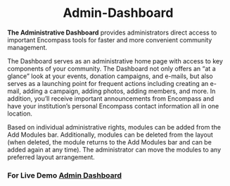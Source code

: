 <h1 align="center"> Admin-Dashboard </h1>


**The Administrative Dashboard** provides administrators direct access to important Encompass tools for faster and more convenient community management.


The Dashboard serves as an administrative home page with access to key components of your community. The Dashboard not only offers an “at a glance” look at your events, donation campaigns, and e-mails, but also serves as a launching point for frequent actions including creating an e-mail, adding a campaign, adding photos, adding members, and more. In addition, you’ll receive important announcements from Encompass and have your institution’s personal Encompass contact information all in one location.


Based on individual administrative rights, modules can be added from the Add Modules bar. Additionally, modules can be deleted from the layout (when deleted, the module returns to the Add Modules bar and can be added again at any time). The administrator can move the modules to any preferred layout arrangement.



### For Live Demo [Admin Dashboard](https://pythonichub-admin-dashboard.vercel.app/)

